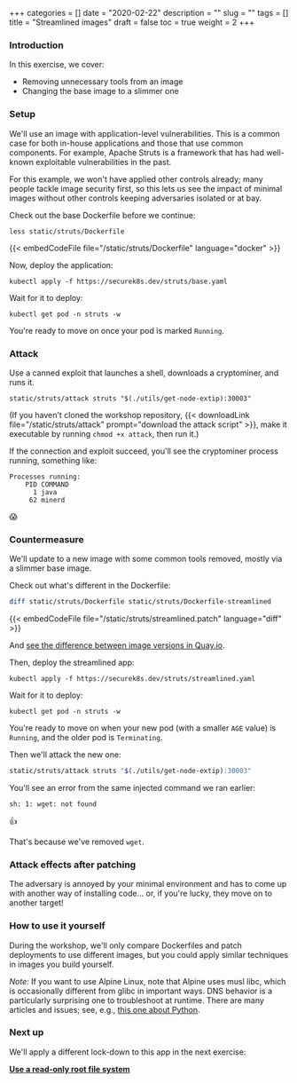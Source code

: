 +++
categories = []
date = "2020-02-22"
description = ""
slug = ""
tags = []
title = "Streamlined images"
draft = false
toc = true
weight = 2
+++

### Introduction
In this exercise, we cover:

 - Removing unnecessary tools from an image
 - Changing the base image to a slimmer one

### Setup
We'll use an image with application-level vulnerabilities.
This is a common case for both in-house applications and those
that use common components. For example, Apache Struts is a
framework that has had well-known exploitable vulnerabilities
in the past.

For this example, we won't have applied other controls already;
many people tackle image security first, so this lets us see the
impact of minimal images without other controls keeping
adversaries isolated or at bay.

Check out the base Dockerfile before we continue:

```
less static/struts/Dockerfile
```

{{< embedCodeFile file="/static/struts/Dockerfile" language="docker" >}}

Now, deploy the application:

```
kubectl apply -f https://securek8s.dev/struts/base.yaml
```

Wait for it to deploy:

```
kubectl get pod -n struts -w
```

You're ready to move on once your pod is marked `Running`.

### Attack
Use a canned exploit that launches a shell, downloads a cryptominer,
and runs it.

```
static/struts/attack struts "$(./utils/get-node-extip):30003"
```

(If you haven't cloned the workshop repository, {{< downloadLink file="/static/struts/attack" prompt="download the attack script" >}}, make it executable by running `chmod +x attack`, then run it.)

If the connection and exploit succeed, you'll see the cryptominer process running, something like:

```
Processes running:
    PID COMMAND
      1 java
     62 minerd
```

😱

### Countermeasure
We'll update to a new image with some common tools removed, mostly via a slimmer base image.

Check out what's different in the Dockerfile:

```bash
diff static/struts/Dockerfile static/struts/Dockerfile-streamlined
```

{{< embedCodeFile file="/static/struts/streamlined.patch" language="diff" >}}

And [see the difference between image versions in Quay.io](https://quay.io/repository/connorg/struts?tab=tags).

Then, deploy the streamlined app:

```
kubectl apply -f https://securek8s.dev/struts/streamlined.yaml
```

Wait for it to deploy:

```
kubectl get pod -n struts -w
```

You're ready to move on when your new pod (with a smaller `AGE` value) is `Running`,
and the older pod is `Terminating`.

Then we'll attack the new one:

```bash
static/struts/attack struts "$(./utils/get-node-extip):30003"
```

You'll see an error from the same injected command we ran earlier:

```
sh: 1: wget: not found
```

👍

That's because we've removed `wget`.

### Attack effects after patching
The adversary is annoyed by your minimal environment and has to
come up with another way of installing code... or, if you're lucky,
they move on to another target!

### How to use it yourself
During the workshop, we'll only compare Dockerfiles and
patch deployments to use different images, but you could
apply similar techniques in images you build yourself.

_Note:_ If you want to use Alpine Linux, note that Alpine uses
musl libc, which is occasionally different from glibc in
important ways. DNS behavior is a particularly surprising one
to troubleshoot at runtime. There are many articles and issues;
see, e.g., [this one about Python](https://pythonspeed.com/articles/alpine-docker-python/).

### Next up
We'll apply a different lock-down to this app in the next exercise:

[**Use a read-only root file system**](../10-ro-fs)
